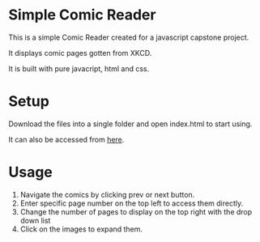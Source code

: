 # Simple Comic Reader
This is a simple Comic Reader created for a javascript capstone project.

It displays comic pages gotten from XKCD.

It is built with pure javacript, html and css.

# Setup

Download the files into a single folder and open index.html to start using.

It can also be accessed from [here](https://raw.githack.com/jaywiz77/main/index.html).

# Usage

1. Navigate the comics by clicking prev or next button.
2. Enter specific page number on the top left to access them directly.
3. Change the number of pages to display on the top right with the drop down list
4. Click on the images to expand them.



